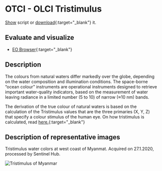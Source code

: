 # OTCI - OLCI Tristimulus
<a href="#" id='togglescript'>Show</a> script or [download](script.js){:target="_blank"} it.
<div id='script_view' style="display:none">
{% highlight javascript %}
      {% include_relative script.js %}
{% endhighlight %}
</div>

## Evaluate and visualize
 - [EO Browser](https://apps.sentinel-hub.com/eo-browser/?lat=19.768&lng=93.233&zoom=9&time=2020-01-27&preset=3_TRISTIMULUS&datasource=Sentinel-3%20OLCI){:target="_blank"}   

## Description

The colours from natural waters differ markedly over the globe, depending on the water composition and illumination conditions. The space-borne “ocean colour” instruments are operational instruments designed to retrieve important water-quality indicators, based on the measurement of water leaving radiance in a limited number (5 to 10) of narrow (≈10 nm) bands. 

The derivation of the true colour of natural waters is based on the calculation of the Tristimulus values that are the three primaries (X, Y, Z) that specify a colour stimulus of the human eye. On how tristimulus is calculated, read [here.](https://www.ncbi.nlm.nih.gov/pmc/articles/PMC4634488/){:target="_blank"}

## Description of representative images

Tristimulus water colors at west coast of Myanmat. Acquired on 27.1.2020, processed by Sentinel Hub. 

![Tristimulus of Myanmar](fig/fig1.png)



